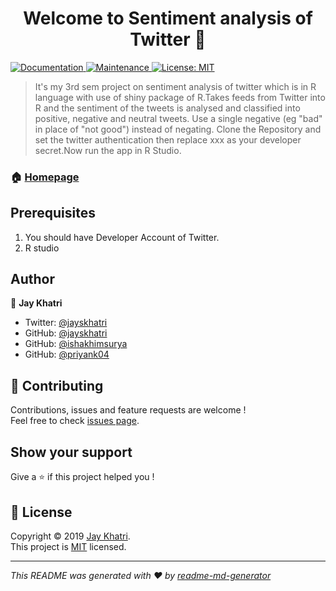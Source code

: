 <h1 align="center">Welcome to Sentiment analysis of Twitter 👋</h1>
<p>
  <a href="https://github.com/jayskhatri/Sentiment-Analysis-of-Twitter#readme">
    <img alt="Documentation" src="https://img.shields.io/badge/documentation-yes-brightgreen.svg" target="_blank" />
  </a>
  <a href="https://github.com/kefranabg/readme-md-generator/graphs/commit-activity">
    <img alt="Maintenance" src="https://img.shields.io/badge/Maintained%3F-yes-green.svg" target="_blank" />
  </a>
  <a href="https://github.com/jayskhatri/Sentiment-Analysis-of-Twitter/blob/master/LICENSE">
    <img alt="License: MIT" src="https://img.shields.io/badge/License-MIT-yellow.svg" target="_blank" />
  </a>
</p>

> It&#39;s my 3rd sem project on sentiment analysis of twitter which is in R language with use of shiny package of R.Takes feeds from Twitter into R and the sentiment of the tweets is analysed and classified into positive, negative and neutral tweets. Use a single negative (eg &#34;bad&#34; in place of &#34;not good&#34;) instead of negating. Clone the Repository and set the twitter authentication then replace xxx as your developer secret.Now run the app in R Studio.

### 🏠 [Homepage](https://github.com/jayskhatri/Sentiment-Analysis-of-Twitter)

## Prerequisites

1. You should have Developer Account of Twitter.
2. R studio

## Author

👤 **Jay Khatri**

* Twitter: [@jayskhatri](https://twitter.com/jayskhatri)
* GitHub: [@jayskhatri](https://github.com/jayskhatri)
* GitHub: [@ishakhimsurya](https://github.com/ishakhimsurya)
* GitHub: [@priyank04](https://github.com/priyank04)

## 🤝 Contributing

Contributions, issues and feature requests are welcome !<br />Feel free to check [issues page](https://github.com/jayskhatri/Sentiment-Analysis-of-Twitter/issues).

## Show your support

Give a ⭐️ if this project helped you !

## 📝 License

Copyright © 2019 [Jay Khatri](https://github.com/jayskhatri).<br />
This project is [MIT](https://github.com/jayskhatri/Sentiment-Analysis-of-Twitter/blob/master/LICENSE) licensed.

***
_This README was generated with ❤️ by [readme-md-generator](https://github.com/jayskhatri/readme-md-generator)_
